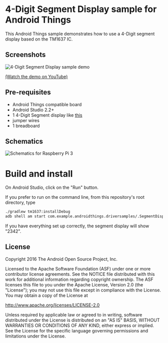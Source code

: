 4-Digit Segment Display sample for Android Things
=================================================

This Android Things sample demonstrates how to use a 4-Digit segment display
based on the TM1637 IC.


Screenshots
-----------

![4-Digit Segment Display sample demo][demo-gif]

[(Watch the demo on YouTube)][demo-yt]

Pre-requisites
--------------

- Android Things compatible board
- Android Studio 2.2+
- 1 4-Digit Segment display like [this](http://wiki.seeed.cc/Grove-4-Digit_Display/)
- jumper wires
- 1 breadboard


Schematics
----------

![Schematics for Raspberry Pi 3](rpi3_schematics.png)


Build and install
=================

On Android Studio, click on the "Run" button.

If you prefer to run on the command line, from this repository's root directory, type

```bash
./gradlew tm1637:installDebug
adb shell am start com.example.androidthings.driversamples/.SegmentDisplayActivity
```

If you have everything set up correctly, the segment display will show "2342".

License
-------

Copyright 2016 The Android Open Source Project, Inc.

Licensed to the Apache Software Foundation (ASF) under one or more contributor
license agreements.  See the NOTICE file distributed with this work for
additional information regarding copyright ownership.  The ASF licenses this
file to you under the Apache License, Version 2.0 (the "License"); you may not
use this file except in compliance with the License.  You may obtain a copy of
the License at

  http://www.apache.org/licenses/LICENSE-2.0

Unless required by applicable law or agreed to in writing, software
distributed under the License is distributed on an "AS IS" BASIS, WITHOUT
WARRANTIES OR CONDITIONS OF ANY KIND, either express or implied.  See the
License for the specific language governing permissions and limitations under
the License.

[demo-yt]: https://www.youtube.com/watch?v=fUwTR3X9BdE&index=23&list=PLWz5rJ2EKKc-GjpNkFe9q3DhE2voJscDT
[demo-gif]: https://storage.googleapis.com/android-things/samples-gifs/tm1637.png